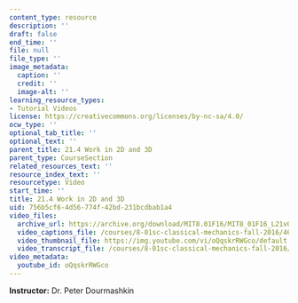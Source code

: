 ```yaml
---
content_type: resource
description: ''
draft: false
end_time: ''
file: null
file_type: ''
image_metadata:
  caption: ''
  credit: ''
  image-alt: ''
learning_resource_types:
- Tutorial Videos
license: https://creativecommons.org/licenses/by-nc-sa/4.0/
ocw_type: ''
optional_tab_title: ''
optional_text: ''
parent_title: 21.4 Work in 2D and 3D
parent_type: CourseSection
related_resources_text: ''
resource_index_text: ''
resourcetype: Video
start_time: ''
title: 21.4 Work in 2D and 3D
uid: 756b5cf6-4d56-774f-42bd-231bcdbab1a4
video_files:
  archive_url: https://archive.org/download/MIT8.01F16/MIT8_01F16_L21v04_360p.mp4
  video_captions_file: /courses/8-01sc-classical-mechanics-fall-2016/469ce8aa306053b5a3c1cbe5a228f79a_oQqskrRWGco.vtt
  video_thumbnail_file: https://img.youtube.com/vi/oQqskrRWGco/default.jpg
  video_transcript_file: /courses/8-01sc-classical-mechanics-fall-2016/5b46e4c4c3e8330b6a63c651276c9eb8_oQqskrRWGco.pdf
video_metadata:
  youtube_id: oQqskrRWGco
---
```

**Instructor:** Dr. Peter Dourmashkin